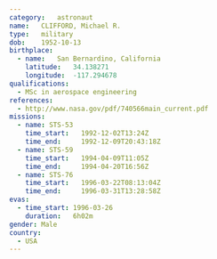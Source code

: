 ```yaml
---
category:	astronaut
name:	CLIFFORD, Michael R.
type:	military
dob:	1952-10-13
birthplace:
  - name:	San Bernardino, California
    latitude:	34.138271
    longitude:	-117.294678
qualifications:
  - MSc in aerospace engineering
references:
  - http://www.nasa.gov/pdf/740566main_current.pdf
missions:
  - name: STS-53
    time_start:   1992-12-02T13:24Z
    time_end:     1992-12-09T20:43:18Z
  - name: STS-59
    time_start:   1994-04-09T11:05Z
    time_end:     1994-04-20T16:56Z
  - name: STS-76
    time_start:   1996-03-22T08:13:04Z
    time_end:     1996-03-31T13:28:58Z
evas:
  - time_start:	1996-03-26
    duration:	6h02m
gender:	Male
country:
  - USA
---
```

